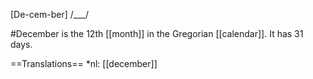 [De-cem-ber] /___/

#December is the 12th [[month]] in the Gregorian [[calendar]]. It has 31 days.

==Translations==
*nl: [[december]]